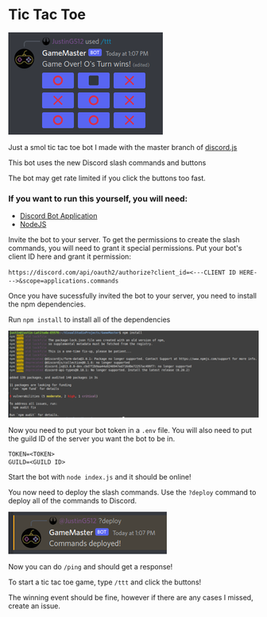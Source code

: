 # Tic Tac Toe

![Getting Started](images/ttt.png)

Just a smol tic tac toe bot I made with the master branch of [discord.js](https://github.com/discordjs/discord.js)

This bot uses the new Discord slash commands and buttons

The bot may get rate limited if you click the buttons too fast.

### If you want to run this yourself, you will need:

-   [Discord Bot Application](https://discord.com/developers)
-   [NodeJS](https://nodejs.org)

Invite the bot to your server. To get the permissions to create the slash commands, you will need to grant it special permissions. Put your bot's client ID here and grant it permission:

`https://discord.com/api/oauth2/authorize?client_id=<---CLIENT ID HERE--->&scope=applications.commands`

Once you have sucessfully invited the bot to your server, you need to install the npm dependencies.

Run `npm install` to install all of the dependencies

![Getting Started](images/npminstall.png)

Now you need to put your bot token in a `.env` file.
You will also need to put the guild ID of the server you want the bot to be in.

```
TOKEN=<TOKEN>
GUILD=<GUILD ID>
```

Start the bot with `node index.js` and it should be online!

You now need to deploy the slash commands. Use the `?deploy` command to deploy all of the commands to Discord.

![Getting Started](images/deploy.png)

Now you can do `/ping` and should get a response!

To start a tic tac toe game, type `/ttt` and click the buttons!

The winning event should be fine, however if there are any cases I missed, create an issue.
